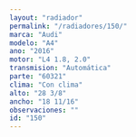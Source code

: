 ```yaml
---
layout: "radiador"
permalink: "/radiadores/150/"
marca: "Audi"
modelo: "A4"
ano: "2016"
motor: "L4 1.8, 2.0"
transmision: "Automática"
parte: "60321"
clima: "Con clima"
alto: "28 3/8"
ancho: "18 11/16"
observaciones: ""
id: "150"
---
```


